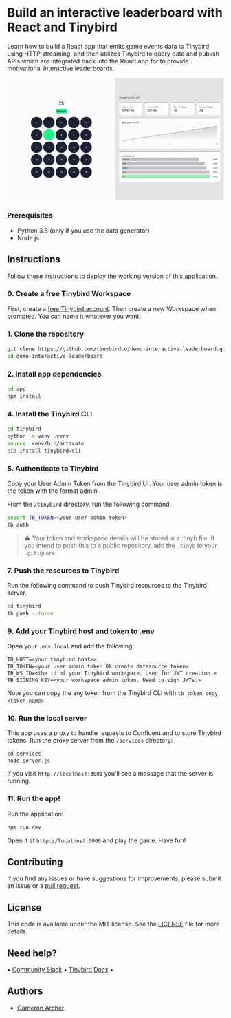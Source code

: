 # Build an interactive leaderboard with React and Tinybird

Learn how to build a React app that emits game events data to Tinybird using HTTP streaming, and then utilizes Tinybird to query data and publish APIs which are integrated back into the React app for to provide motivational interactive leaderboards.

![Gif of the final game](/img/game-gif.gif)

### Prerequisites

- Python 3.8 (only if you use the data generator)
- Node.js

## Instructions

Follow these instructions to deploy the working version of this application.

### 0. Create a free Tinybird Workspace

First, create a [free Tinybird account](https://www.tinybird.co/signup). Then create a new Workspace when prompted. You can name it whatever you want.

### 1. Clone the repository

```sh
git clone https://github.com/tinybirdco/demo-interactive-leaderboard.git
cd demo-interactive-leaderboard
```

### 2. Install app dependencies

```sh
cd app
npm install
```

### 4. Install the Tinybird CLI

```sh
cd tinybird
python -m venv .venv
source .venv/bin/activate
pip install tinybird-cli
```

### 5. Authenticate to Tinybird

Copy your User Admin Token from the Tinybird UI. Your user admin token is the token with the format admin <your email address>.

From the `/tinybird` directory, run the following command:

```sh
export TB_TOKEN=<your user admin token>
tb auth
```

> :warning: Your token and workspace details will be stored in a .tinyb file. If you intend to push this to a public repository, add the `.tinyb` to your `.gitignore`.

### 7. Push the resources to Tinybird

Run the following command to push Tinybird resources to the Tinybird server.

```sh
cd tinybird
tb push --force
```

### 9. Add your Tinybird host and token to .env

Open your `.env.local` and add the following:

```
TB_HOST=<your tinybird host>>
TB_TOKEN=<your user admin token OR create datasource token>
TB_WS_ID=<the id of your Tinybird workspace. Used for JWT creation.>
TB_SIGNING_KEY=<your workspace admin token. Used to sign JWTs.>
```

Note you can copy the any token from the Tinybird CLI with `tb token copy <token name>`.

### 10. Run the local server

This app uses a proxy to handle requests to Confluent and to store Tinybird tokens. Run the proxy server from the `/services` directory:

```
cd services
node server.js
```

If you visit `http://localhost:3001` you'll see a message that the server is running.

### 11. Run the app!

Run the application!

```sh
npm run dev
```

Open it at `http://localhost:3000` and play the game. Have fun!

## Contributing

If you find any issues or have suggestions for improvements, please submit an issue or a [pull request](https://github.com/tinybirdco/demo-interactive-leaderboard/pulls?q=is%3Apr+is%3Aopen+sort%3Aupdated-desc).

## License

This code is available under the MIT license. See the [LICENSE](https://github.com/tinybirdco/demo-interactive-leaderboard/blob/main/LICENSE.txt) file for more details.

## Need help?

&bull; [Community Slack](https://www.tinybird.co/community) &bull; [Tinybird Docs](https://www.tinybird.co/docs) &bull;

## Authors

- [Cameron Archer](https://github.com/tb-peregrine)
